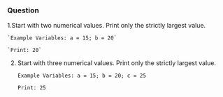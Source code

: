 ### Question 
1.Start with two numerical values. Print only the strictly largest value.

    `Example Variables: a = 15; b = 20`

    `Print: 20`

2. Start with three numerical values. Print only the strictly largest value.

    `Example Variables: a = 15; b = 20; c = 25`

    `Print: 25`
